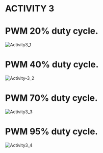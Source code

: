 # ACTIVITY 3

# PWM 20% duty cycle.

![Activity3_1](https://user-images.githubusercontent.com/36762668/127751716-db0978ba-fa11-4885-8bb9-93a7dadbea16.PNG)


# PWM 40% duty cycle.

![Activity-3_2](https://user-images.githubusercontent.com/36762668/127751735-3e40ba1f-1409-4cda-a8fa-bed666a43d9e.PNG)


# PWM 70% duty cycle.

![Activity3_3](https://user-images.githubusercontent.com/36762668/127751760-1792c580-85a9-456e-93f4-2a160adb1c3e.PNG)


# PWM 95% duty cycle.

![Activity3_4](https://user-images.githubusercontent.com/36762668/127751781-96d3741c-f780-4f36-86ba-55691f778067.PNG)
